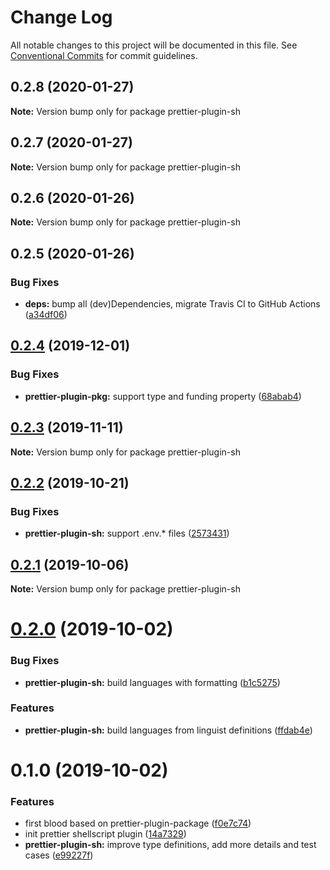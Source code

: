 # Change Log

All notable changes to this project will be documented in this file.
See [Conventional Commits](https://conventionalcommits.org) for commit guidelines.

## 0.2.8 (2020-01-27)

**Note:** Version bump only for package prettier-plugin-sh





## 0.2.7 (2020-01-27)

**Note:** Version bump only for package prettier-plugin-sh





## 0.2.6 (2020-01-26)

**Note:** Version bump only for package prettier-plugin-sh





## 0.2.5 (2020-01-26)


### Bug Fixes

* **deps:** bump all (dev)Dependencies, migrate Travis CI to GitHub Actions ([a34df06](https://github.com/rx-ts/prettier/commit/a34df06b7701bef92c6c8a0566a2c48bd1d25f20))





## [0.2.4](https://github.com/rx-ts/prettier/compare/prettier-plugin-sh@0.2.3...prettier-plugin-sh@0.2.4) (2019-12-01)


### Bug Fixes

* **prettier-plugin-pkg:** support type and funding property ([68abab4](https://github.com/rx-ts/prettier/commit/68abab40312520dce01c6b6156b662d1df5c3f4b))





## [0.2.3](https://github.com/rx-ts/prettier/compare/prettier-plugin-sh@0.2.2...prettier-plugin-sh@0.2.3) (2019-11-11)

**Note:** Version bump only for package prettier-plugin-sh





## [0.2.2](https://github.com/rx-ts/prettier/compare/prettier-plugin-sh@0.2.1...prettier-plugin-sh@0.2.2) (2019-10-21)


### Bug Fixes

* **prettier-plugin-sh:** support .env.* files ([2573431](https://github.com/rx-ts/prettier/commit/2573431091843711abce7f09e3f26e663e3439bb))





## [0.2.1](https://github.com/rx-ts/prettier/compare/prettier-plugin-sh@0.2.0...prettier-plugin-sh@0.2.1) (2019-10-06)

**Note:** Version bump only for package prettier-plugin-sh





# [0.2.0](https://github.com/rx-ts/prettier/compare/prettier-plugin-sh@0.1.0...prettier-plugin-sh@0.2.0) (2019-10-02)


### Bug Fixes

* **prettier-plugin-sh:** build languages with formatting ([b1c5275](https://github.com/rx-ts/prettier/commit/b1c5275))


### Features

* **prettier-plugin-sh:** build languages from linguist definitions ([ffdab4e](https://github.com/rx-ts/prettier/commit/ffdab4e))





# 0.1.0 (2019-10-02)


### Features

* first blood based on prettier-plugin-package ([f0e7c74](https://github.com/rx-ts/prettier/commit/f0e7c74))
* init prettier shellscript plugin ([14a7329](https://github.com/rx-ts/prettier/commit/14a7329))
* **prettier-plugin-sh:** improve type definitions, add more details and test cases ([e99227f](https://github.com/rx-ts/prettier/commit/e99227f))
